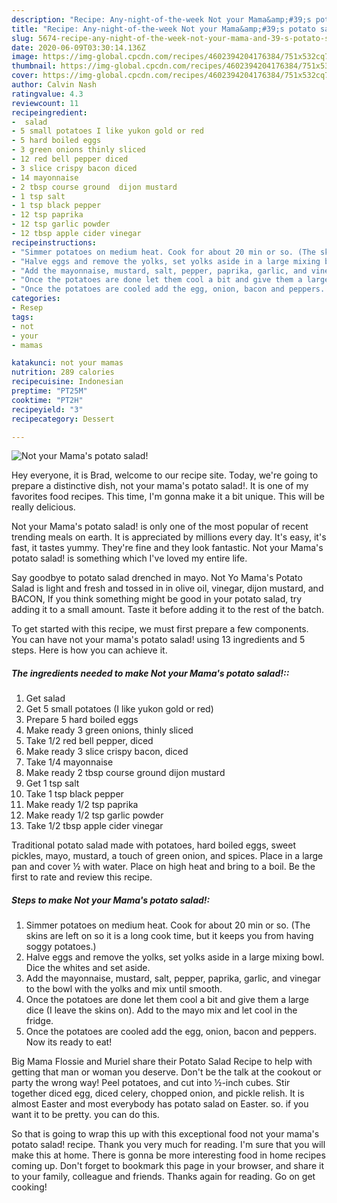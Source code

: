 ```yaml
---
description: "Recipe: Any-night-of-the-week Not your Mama&amp;#39;s potato salad!"
title: "Recipe: Any-night-of-the-week Not your Mama&amp;#39;s potato salad!"
slug: 5674-recipe-any-night-of-the-week-not-your-mama-and-39-s-potato-salad
date: 2020-06-09T03:30:14.136Z
image: https://img-global.cpcdn.com/recipes/4602394204176384/751x532cq70/not-your-mamas-potato-salad-recipe-main-photo.jpg
thumbnail: https://img-global.cpcdn.com/recipes/4602394204176384/751x532cq70/not-your-mamas-potato-salad-recipe-main-photo.jpg
cover: https://img-global.cpcdn.com/recipes/4602394204176384/751x532cq70/not-your-mamas-potato-salad-recipe-main-photo.jpg
author: Calvin Nash
ratingvalue: 4.3
reviewcount: 11
recipeingredient:
-  salad
- 5 small potatoes I like yukon gold or red
- 5 hard boiled eggs
- 3 green onions thinly sliced
- 12 red bell pepper diced
- 3 slice crispy bacon diced
- 14 mayonnaise
- 2 tbsp course ground  dijon mustard
- 1 tsp salt
- 1 tsp black pepper
- 12 tsp paprika
- 12 tsp garlic powder
- 12 tbsp apple cider vinegar
recipeinstructions:
- "Simmer potatoes on medium heat. Cook for about 20 min or so. (The skins are left on so it is a long cook time, but it keeps you from having soggy potatoes.)"
- "Halve eggs and remove the yolks, set yolks aside in a large mixing bowl. Dice the whites and set aside."
- "Add the mayonnaise, mustard, salt, pepper, paprika, garlic, and vinegar to the bowl with the yolks and mix until smooth."
- "Once the potatoes are done let them cool a bit and give them a large dice (I leave the skins on). Add to the mayo mix and let cool in the fridge."
- "Once the potatoes are cooled add the egg, onion, bacon and peppers. Now its ready to eat!"
categories:
- Resep
tags:
- not
- your
- mamas

katakunci: not your mamas
nutrition: 289 calories
recipecuisine: Indonesian
preptime: "PT25M"
cooktime: "PT2H"
recipeyield: "3"
recipecategory: Dessert

---
```



![Not your Mama&#39;s potato salad!](https://img-global.cpcdn.com/recipes/4602394204176384/751x532cq70/not-your-mamas-potato-salad-recipe-main-photo.jpg)

Hey everyone, it is Brad, welcome to our recipe site. Today, we're going to prepare a distinctive dish, not your mama&#39;s potato salad!. It is one of my favorites food recipes. This time, I'm gonna make it a bit unique. This will be really delicious.

Not your Mama&#39;s potato salad! is only one of the most popular of recent trending meals on earth. It is appreciated by millions every day. It's easy, it's fast, it tastes yummy. They're fine and they look fantastic. Not your Mama&#39;s potato salad! is something which I've loved my entire life.

Say goodbye to potato salad drenched in mayo. Not Yo Mama&#39;s Potato Salad is light and fresh and tossed in in olive oil, vinegar, dijon mustard, and BACON, If you think something might be good in your potato salad, try adding it to a small amount. Taste it before adding it to the rest of the batch.


To get started with this recipe, we must first prepare a few components. You can have not your mama&#39;s potato salad! using 13 ingredients and 5 steps. Here is how you can achieve it.

##### The ingredients needed to make Not your Mama&#39;s potato salad!::

1. Get  salad
1. Get 5 small potatoes (I like yukon gold or red)
1. Prepare 5 hard boiled eggs
1. Make ready 3 green onions, thinly sliced
1. Take 1/2 red bell pepper, diced
1. Make ready 3 slice crispy bacon, diced
1. Take 1/4 mayonnaise
1. Make ready 2 tbsp course ground  dijon mustard
1. Get 1 tsp salt
1. Take 1 tsp black pepper
1. Make ready 1/2 tsp paprika
1. Make ready 1/2 tsp garlic powder
1. Take 1/2 tbsp apple cider vinegar


Traditional potato salad made with potatoes, hard boiled eggs, sweet pickles, mayo, mustard, a touch of green onion, and spices. Place in a large pan and cover ½ with water. Place on high heat and bring to a boil. Be the first to rate and review this recipe. 

##### Steps to make Not your Mama&#39;s potato salad!:

1. Simmer potatoes on medium heat. Cook for about 20 min or so. (The skins are left on so it is a long cook time, but it keeps you from having soggy potatoes.)
1. Halve eggs and remove the yolks, set yolks aside in a large mixing bowl. Dice the whites and set aside.
1. Add the mayonnaise, mustard, salt, pepper, paprika, garlic, and vinegar to the bowl with the yolks and mix until smooth.
1. Once the potatoes are done let them cool a bit and give them a large dice (I leave the skins on). Add to the mayo mix and let cool in the fridge.
1. Once the potatoes are cooled add the egg, onion, bacon and peppers. Now its ready to eat!


Big Mama Flossie and Muriel share their Potato Salad Recipe to help with getting that man or woman you deserve. Don&#39;t be the talk at the cookout or party the wrong way! Peel potatoes, and cut into ½-inch cubes. Stir together diced egg, diced celery, chopped onion, and pickle relish. It is almost Easter and most everybody has potato salad on Easter. so. if you want it to be pretty. you can do this. 

So that is going to wrap this up with this exceptional food not your mama&#39;s potato salad! recipe. Thank you very much for reading. I'm sure that you will make this at home. There is gonna be more interesting food in home recipes coming up. Don't forget to bookmark this page in your browser, and share it to your family, colleague and friends. Thanks again for reading. Go on get cooking!
